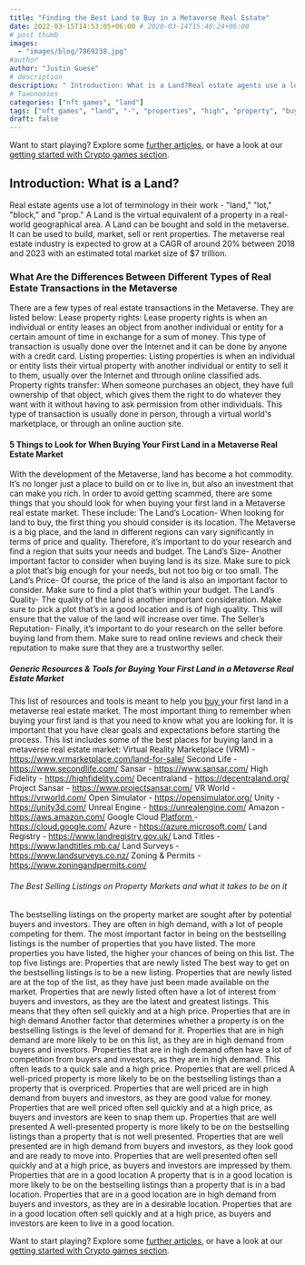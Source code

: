 ```yaml
---
title: "Finding the Best Land to Buy in a Metaverse Real Estate"
date: 2022-03-15T14:53:05+06:00 # 2020-03-14T15:40:24+06:00
# post thumb
images:
  - "images/blog/7869238.jpg"
#author
author: "Justin Guese"
# description
description: " Introduction: What is a Land?Real estate agents use a lot of terminology in their work - land, lot, block, and prop. A Land is the virtual equival"
# Taxonomies
categories: ["nft games", "land"]
tags: ["nft games", "land", "-", "properties", "high", "property", "buyers"]
draft: false
---
```



Want to start playing? Explore some [further articles](/blog/), or have a look at our [getting started with Crypto games section](/services/how-do-i-get-started/).


## Introduction: What is a Land?

Real estate agents use a lot of terminology in their work - "land," "lot," "block," and "prop." A Land is the virtual equivalent of a property in a real-world geographical area. A Land can be bought and sold in the metaverse. It can be used to build, market, sell or rent properties. The metaverse real estate industry is expected to grow at a CAGR of around 20% between 2018 and 2023 with an estimated total market size of $7 trillion. 

### What Are the Differences Between Different Types of Real Estate Transactions in the Metaverse

There are a few types of real estate transactions in the Metaverse. They are listed below:
Lease property rights: Lease property rights is when an individual or entity leases an object from another individual or entity for a certain amount of time in exchange for a sum of money. This type of transaction is usually done over the Internet and it can be done by anyone with a credit card.
Listing properties: Listing properties is when an individual or entity lists their virtual property with another individual or entity to sell it to them, usually over the Internet and through online classified ads.
Property rights transfer: When someone purchases an object, they have full ownership of that object, which gives them the right to do whatever they want with it without having to ask permission from other individuals. This type of transaction is usually done in person, through a virtual world's marketplace, or through an online auction site.

#### 5 Things to Look for When Buying Your First Land in a Metaverse Real Estate Market

With the development of the Metaverse, land has become a hot commodity. It’s no longer just a place to build on or to live in, but also an investment that can make you rich.
In order to avoid getting scammed, there are some things that you should look for when buying your first land in a Metaverse real estate market. These include:
The Land’s Location- When looking for land to buy, the first thing you should consider is its location. The Metaverse is a big place, and the land in different regions can vary significantly in terms of price and quality. Therefore, it’s important to do your research and find a region that suits your needs and budget. 
The Land’s Size- Another important factor to consider when buying land is its size. Make sure to pick a plot that’s big enough for your needs, but not too big or too small.
The Land’s Price- Of course, the price of the land is also an important factor to consider. Make sure to find a plot that’s within your budget. 
The Land’s Quality- The quality of the land is another important consideration. Make sure to pick a plot that’s in a good location and is of high quality. This will ensure that the value of the land will increase over time. 
The Seller’s Reputation- Finally, it’s important to do your research on the seller before buying land from them. Make sure to read online reviews and check their reputation to make sure that they are a trustworthy seller.

##### Generic Resources & Tools for Buying Your First Land in a Metaverse Real Estate Market

This list of resources and tools is meant to help you [ buy ](https://accounts.binance.com/en/register?ref=37092355) your first land in a metaverse real estate market.
The most important thing to remember when buying your first land is that you need to know what you are looking for. It is important that you have clear goals and expectations before starting the process.
This list includes some of the best places for buying land in a metaverse real estate market:
Virtual Reality Marketplace (VRM) - https://www.vrmarketplace.com/land-for-sale/
Second Life - https://www.secondlife.com/
Sansar - https://www.sansar.com/
High Fidelity - https://highfidelity.com/ 
Decentraland - https://decentraland.org/ 
Project Sansar - https://www.projectsansar.com/ 
VR World - https://vrworld.com/ 
Open Simulator - https://opensimulator.org/
Unity - https://unity3d.com/ 
Unreal Engine - https://unrealengine.com/ 
Amazon - https://aws.amazon.com/ 
Google Cloud [ Platform ](https://accounts.binance.com/en/register?ref=37092355) - https://cloud.google.com/
Azure - https://azure.microsoft.com/ 
Land Registry - https://www.landregistry.gov.uk/
Land Titles - https://www.landtitles.mb.ca/ 
Land Surveys - https://www.landsurveys.co.nz/ 
Zoning & Permits - https://www.zoningandpermits.com/

###### The Best Selling Listings on Property Markets and what it takes to be on it

The bestselling listings on the property market are sought after by potential buyers and investors. They are often in high demand, with a lot of people competing for them.
The most important factor in being on the bestselling listings is the number of properties that you have listed. The more properties you have listed, the higher your chances of being on this list.
The top five listings are:
Properties that are newly listed The best way to get on the bestselling listings is to be a new listing. Properties that are newly listed are at the top of the list, as they have just been made available on the market. Properties that are newly listed often have a lot of interest from buyers and investors, as they are the latest and greatest listings. This means that they often sell quickly and at a high price. 
Properties that are in high demand Another factor that determines whether a property is on the bestselling listings is the level of demand for it. Properties that are in high demand are more likely to be on this list, as they are in high demand from buyers and investors. Properties that are in high demand often have a lot of competition from buyers and investors, as they are in high demand. This often leads to a quick sale and a high price. 
Properties that are well priced A well-priced property is more likely to be on the bestselling listings than a property that is overpriced. Properties that are well priced are in high demand from buyers and investors, as they are good value for money. Properties that are well priced often sell quickly and at a high price, as buyers and investors are keen to snap them up.
Properties that are well presented A well-presented property is more likely to be on the bestselling listings than a property that is not well presented. Properties that are well presented are in high demand from buyers and investors, as they look good and are ready to move into. Properties that are well presented often sell quickly and at a high price, as buyers and investors are impressed by them. 
Properties that are in a good location A property that is in a good location is more likely to be on the bestselling listings than a property that is in a bad location. Properties that are in a good location are in high demand from buyers and investors, as they are in a desirable location. Properties that are in a good location often sell quickly and at a high price, as buyers and investors are keen to live in a good location.


Want to start playing? Explore some [further articles](/blog/), or have a look at our [getting started with Crypto games section](/services/how-do-i-get-started/).

